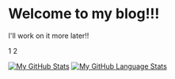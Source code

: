 # Welcome to my blog!!!

I'll work on it more later!!

1
2

	

[![My GitHub Stats](https://github-readme-stats.vercel.app/api/?username=violets-puragtory&count_private=false&theme=tokyonight&showicons=true)]()
[![My GitHub Language Stats](https://github-readme-stats.vercel.app/api/top-langs/?username=violets-puragtory&langs_count=5&theme=tokyonight)]()
